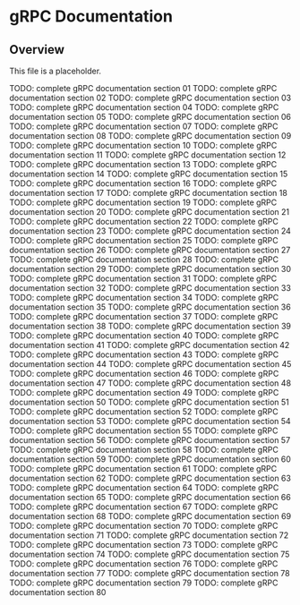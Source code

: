 # gRPC Documentation

## Overview
This file is a placeholder.

TODO: complete gRPC documentation section 01
TODO: complete gRPC documentation section 02
TODO: complete gRPC documentation section 03
TODO: complete gRPC documentation section 04
TODO: complete gRPC documentation section 05
TODO: complete gRPC documentation section 06
TODO: complete gRPC documentation section 07
TODO: complete gRPC documentation section 08
TODO: complete gRPC documentation section 09
TODO: complete gRPC documentation section 10
TODO: complete gRPC documentation section 11
TODO: complete gRPC documentation section 12
TODO: complete gRPC documentation section 13
TODO: complete gRPC documentation section 14
TODO: complete gRPC documentation section 15
TODO: complete gRPC documentation section 16
TODO: complete gRPC documentation section 17
TODO: complete gRPC documentation section 18
TODO: complete gRPC documentation section 19
TODO: complete gRPC documentation section 20
TODO: complete gRPC documentation section 21
TODO: complete gRPC documentation section 22
TODO: complete gRPC documentation section 23
TODO: complete gRPC documentation section 24
TODO: complete gRPC documentation section 25
TODO: complete gRPC documentation section 26
TODO: complete gRPC documentation section 27
TODO: complete gRPC documentation section 28
TODO: complete gRPC documentation section 29
TODO: complete gRPC documentation section 30
TODO: complete gRPC documentation section 31
TODO: complete gRPC documentation section 32
TODO: complete gRPC documentation section 33
TODO: complete gRPC documentation section 34
TODO: complete gRPC documentation section 35
TODO: complete gRPC documentation section 36
TODO: complete gRPC documentation section 37
TODO: complete gRPC documentation section 38
TODO: complete gRPC documentation section 39
TODO: complete gRPC documentation section 40
TODO: complete gRPC documentation section 41
TODO: complete gRPC documentation section 42
TODO: complete gRPC documentation section 43
TODO: complete gRPC documentation section 44
TODO: complete gRPC documentation section 45
TODO: complete gRPC documentation section 46
TODO: complete gRPC documentation section 47
TODO: complete gRPC documentation section 48
TODO: complete gRPC documentation section 49
TODO: complete gRPC documentation section 50
TODO: complete gRPC documentation section 51
TODO: complete gRPC documentation section 52
TODO: complete gRPC documentation section 53
TODO: complete gRPC documentation section 54
TODO: complete gRPC documentation section 55
TODO: complete gRPC documentation section 56
TODO: complete gRPC documentation section 57
TODO: complete gRPC documentation section 58
TODO: complete gRPC documentation section 59
TODO: complete gRPC documentation section 60
TODO: complete gRPC documentation section 61
TODO: complete gRPC documentation section 62
TODO: complete gRPC documentation section 63
TODO: complete gRPC documentation section 64
TODO: complete gRPC documentation section 65
TODO: complete gRPC documentation section 66
TODO: complete gRPC documentation section 67
TODO: complete gRPC documentation section 68
TODO: complete gRPC documentation section 69
TODO: complete gRPC documentation section 70
TODO: complete gRPC documentation section 71
TODO: complete gRPC documentation section 72
TODO: complete gRPC documentation section 73
TODO: complete gRPC documentation section 74
TODO: complete gRPC documentation section 75
TODO: complete gRPC documentation section 76
TODO: complete gRPC documentation section 77
TODO: complete gRPC documentation section 78
TODO: complete gRPC documentation section 79
TODO: complete gRPC documentation section 80